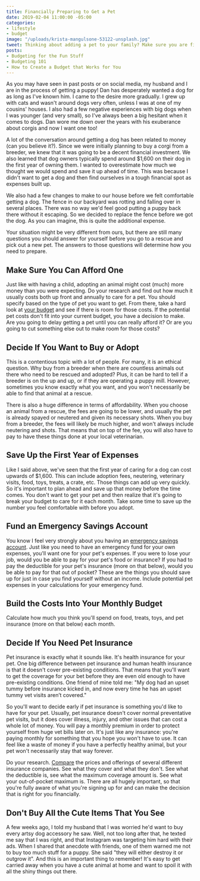 ```yaml
---
title: Financially Preparing to Get a Pet
date: 2019-02-04 11:00:00 -05:00
categories:
- lifestyle
- budget
image: "/uploads/krista-mangulsone-53122-unsplash.jpg"
tweet: Thinking about adding a pet to your family? Make sure you are financially prepared!
posts:
- Budgeting for the Fun Stuff
- Budgeting 101
- How to Create a Budget that Works for You
---
```


As you may have seen in past posts or on social media, my husband and I are in the process of getting a puppy! Dan has desperately wanted a dog for as long as I've known him. I came to the desire more gradually. I grew up with cats and wasn't around dogs very often, unless I was at one of my cousins' houses. I also had a few negative experiences with big dogs when I was younger (and very small), so I've always been a big hesitant when it comes to dogs. Dan wore me down over the years with his exuberance about corgis and now I want one too!

A lot of the conversation around getting a dog has been related to money (can you believe it?). Since we were initially planning to buy a corgi from a breeder, we knew that it was going to be a decent financial investment. We also learned that dog owners typically spend around $1,600 on their dog in the first year of owning them. I wanted to overestimate how much we thought we would spend and save it up ahead of time. This was because I didn't want to get a dog and then find ourselves in a tough financial spot as expenses built up.

We also had a few changes to make to our house before we felt comfortable getting a dog. The fence in our backyard was rotting and falling over in several places. There was no way we'd feel good putting a puppy back there without it escaping. So we decided to replace the fence before we got the dog. As you can imagine, this is quite the additional expense.

Your situation might be very different from ours, but there are still many questions you should answer for yourself before you go to a rescue and pick out a new pet. The answers to those questions will determine how you need to prepare.

## Make Sure You Can Afford One

Just like with having a child, adopting an animal might cost (much) more money than you were expecting. Do your research and find out how much it usually costs both up front and annually to care for a pet. You should specify based on the type of pet you want to get. From there, take a hard look at [your budget](https://www.maggiegermano.com/blog/how-to-create-a-budget-that-works-for-you/) and see if there is room for those costs. If the potential pet costs don't fit into your current budget, you have a decision to make. Are you going to delay getting a pet until you can really afford it? Or are you going to cut something else out to make room for those costs?

## Decide If You Want to Buy or Adopt

This is a contentious topic with a lot of people. For many, it is an ethical question. Why buy from a breeder when there are countless animals out there who need to be rescued and adopted? Plus, it can be hard to tell if a breeder is on the up and up, or if they are operating a puppy mill. However, sometimes you know exactly what you want, and you won't necessarily be able to find that animal at a rescue.

There is also a huge difference in terms of affordability. When you choose an animal from a rescue, the fees are going to be lower, and usually the pet is already spayed or neutered and given its necessary shots. When you buy from a breeder, the fees will likely be much higher, and won't always include neutering and shots. That means that on top of the fee, you will also have to pay to have these things done at your local veterinarian.

## Save Up the First Year of Expenses

Like I said above, we've seen that the first year of caring for a dog can cost upwards of $1,600. This can include adoption fees, neutering, veterinary visits, food, toys, treats, a crate, etc. Those things can add up very quickly. So it's important to plan ahead and save up that money before the time comes. You don't want to get your pet and then realize that it's going to break your budget to care for it each month. Take some time to save up the number you feel comfortable with before you adopt.

## Fund an Emergency Savings Account

You know I feel very strongly about you having an [emergency savings account](https://www.maggiegermano.com/blog/you-need-an-emergency-fund). Just like you need to have an emergency fund for your own expenses, you'll want one for your pet's expenses. If you were to lose your job, would you be able to pay for your pet's food or insurance? If you had to pay the deductible for your pet's insurance (more on that below), would you be able to pay for that out of pocket? These are the things you should save up for just in case you find yourself without an income. Include potential pet expenses in your calculations for your emergency fund.

## Build the Costs Into Your Monthly Budget

Calculate how much you think you'll spend on food, treats, toys, and pet insurance (more on that below) each month. 

## Decide If You Need Pet Insurance

Pet insurance is exactly what it sounds like. It's health insurance for your pet. One big difference between pet insurance and human health insurance is that it doesn't cover pre-existing conditions. That means that you'll want to get the coverage for your bet before they are even old enough to have pre-existing conditions. One friend of mine told me: "My dog had an upset tummy before insurance kicked in, and now every time he has an upset tummy vet visits aren’t covered." 

So you'll want to decide early if pet insurance is something you'd like to have for your pet. Usually, pet insurance doesn't cover normal preventative pet visits, but it does cover illness, injury, and other issues that can cost a whole lot of money. You will pay a monthly premium in order to protect yourself from huge vet bills later on. It's just like any insurance: you're paying monthly for something that you hope you won't have to use. It can feel like a waste of money if you have a perfectly healthy animal, but your pet won't necessarily stay that way forever. 

Do your research. [Compare](https://www.petinsurancereview.com/dog-insurance) the prices and offerings of several different insurance companies. See what they cover and what they don't. See what the deductible is, see what the maximum coverage amount is. See what your out-of-pocket maximum is. There are all hugely important, so that you're fully aware of what you're signing up for and can make the decision that is right for you financially.

## Don't Buy All the Cute Items That You See

A few weeks ago, I told my husband that I was worried he'd want to buy every artsy dog accessory he saw. Well, not too long after that, he texted me say that I was right, and that Instagram was targeting him hard with their ads. When I shared that anecdote with friends, one of them warned me not to buy too much stuff for a puppy. She said "they will either destroy it or outgrow it". And this is an important thing to remember! It's easy to get carried away when you have a cute animal at home and want to spoil it with all the shiny things out there.